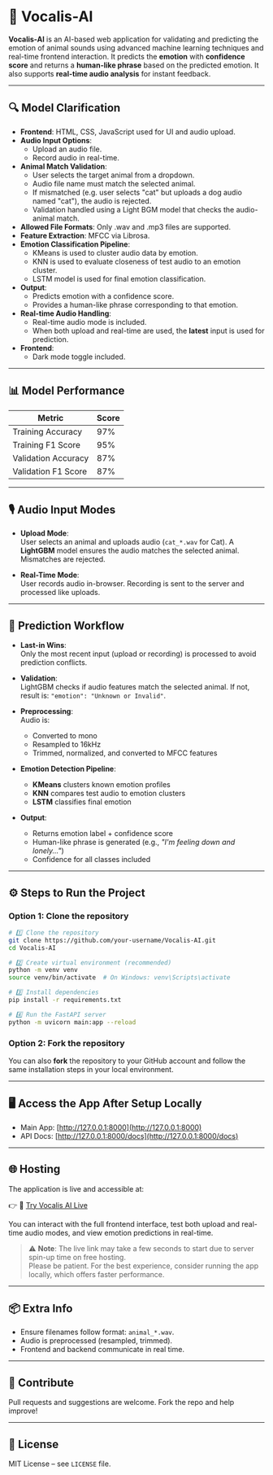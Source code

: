 
# 🐾 Vocalis-AI

**Vocalis-AI** is an AI-based web application for validating and predicting the emotion of animal sounds using advanced machine learning techniques and real-time frontend interaction. It predicts the **emotion** with **confidence score** and returns a **human-like phrase** based on the predicted emotion. It also supports **real-time audio analysis** for instant feedback.

---

## 🔍 Model Clarification

- **Frontend**: HTML, CSS, JavaScript used for UI and audio upload.
- **Audio Input Options**:
  - Upload an audio file.
  - Record audio in real-time.
- **Animal Match Validation**:
  - User selects the target animal from a dropdown.
  - Audio file name must match the selected animal.
  - If mismatched (e.g. user selects "cat" but uploads a dog audio named "cat"), the audio is rejected.
  - Validation handled using a Light BGM model that checks the audio-animal match.
- **Allowed File Formats**: Only .wav and .mp3    files are supported.
- **Feature Extraction**: MFCC via Librosa.
- **Emotion Classification Pipeline**:
  - KMeans is used to cluster audio data by emotion.
  - KNN is used to evaluate closeness of test audio to an emotion cluster.
  - LSTM model is used for final emotion classification.
- **Output**:
  - Predicts emotion with a confidence score.
  - Provides a human-like phrase corresponding to that emotion.
- **Real-time Audio Handling**:
  - Real-time audio mode is included.
  - When both upload and real-time are used, the **latest** input is used for prediction.
- **Frontend**:
  - Dark mode toggle included.

---


## 📊 Model Performance

| Metric              | Score |
|---------------------|-------|
| Training Accuracy   | 97%   |
| Training F1 Score   | 95%   |
| Validation Accuracy | 87%   |
| Validation F1 Score | 87%   |

---


## 🎙️ Audio Input Modes

- **Upload Mode**:  
  User selects an animal and uploads audio (`cat_*.wav` for Cat). A **LightGBM** model ensures the audio matches the selected animal. Mismatches are rejected.

- **Real-Time Mode**:  
  User records audio in-browser. Recording is sent to the server and processed like uploads.

---

## 🔁 Prediction Workflow

- **Last-in Wins**:  
  Only the most recent input (upload or recording) is processed to avoid prediction conflicts.

- **Validation**:  
  LightGBM checks if audio features match the selected animal. If not, result is: `"emotion": "Unknown or Invalid"`.

- **Preprocessing**:  
  Audio is:
  - Converted to mono  
  - Resampled to 16kHz  
  - Trimmed, normalized, and converted to MFCC features

- **Emotion Detection Pipeline**:
  - **KMeans** clusters known emotion profiles  
  - **KNN** compares test audio to emotion clusters  
  - **LSTM** classifies final emotion

- **Output**:
  - Returns emotion label + confidence score  
  - Human-like phrase is generated (e.g., *"I'm feeling down and lonely..."*)  
  - Confidence for all classes included

---

## ⚙️ Steps to Run the Project

### Option 1: Clone the repository

```bash
# 1️⃣ Clone the repository
git clone https://github.com/your-username/Vocalis-AI.git
cd Vocalis-AI

# 2️⃣ Create virtual environment (recommended)
python -m venv venv
source venv/bin/activate  # On Windows: venv\Scripts\activate

# 3️⃣ Install dependencies
pip install -r requirements.txt

# 4️⃣ Run the FastAPI server
python -m uvicorn main:app --reload
```

### Option 2: Fork the repository

You can also **fork** the repository to your GitHub account and follow the same installation steps in your local environment.

---

## 🖥️ Access the App After Setup Locally

- Main App: [http://127.0.0.1:8000](http://127.0.0.1:8000)
- API Docs: [http://127.0.0.1:8000/docs](http://127.0.0.1:8000/docs)

---


## 🌐 Hosting

The application is live and accessible at:

👉 🔗 [Try Vocalis AI Live](https://vocalis-ai-r9co.onrender.com/)

You can interact with the full frontend interface, test both upload and real-time audio modes, and view emotion predictions in real-time.

> ⚠️ **Note**: The live link may take a few seconds to start due to server spin-up time on free hosting.  
> Please be patient. For the best experience, consider running the app locally, which offers faster performance.

---


## 📦 Extra Info

- Ensure filenames follow format: `animal_*.wav`.
- Audio is preprocessed (resampled, trimmed).
- Frontend and backend communicate in real time.

---

## 🤝 Contribute

Pull requests and suggestions are welcome. Fork the repo and help improve!

---

## 📄 License

MIT License – see `LICENSE` file.
